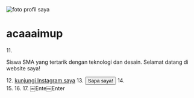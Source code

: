  <html>
 <head>
 <title>profil saya - acaaaimup</title>
     <link rel="stylesheet" href="stule.css">
 </head>
 <body>
             <div class="kartu-profil">
            <img src="foto-profil.jpg" alt="foto profil saya">             <h1>acaaaimup</h1>
11.           <p>Siswa SMA yang tertarik dengan teknologi dan desain. Selamat datang di website saya!</p>
12.             <a href="https://www.instagram.com/usernameanda">kunjungi Instagram saya</a>
13.              <button id="sapaButton">Sapa saya!</button>
14.       </div>
15.        <script src="scrip.js"></script>
16.         </body>
17.          </html>￼Ente￼Enter
